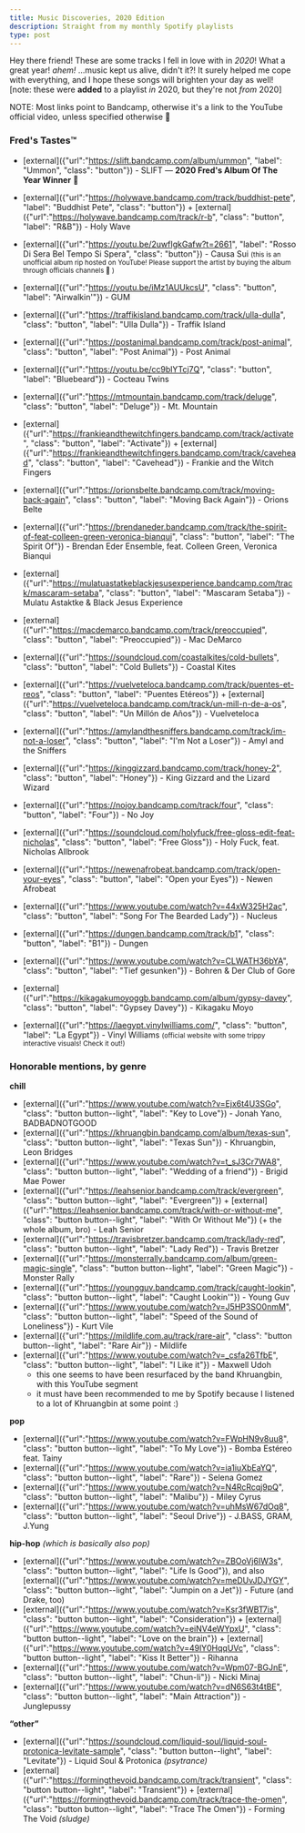 ```yaml
---
title: Music Discoveries, 2020 Edition
description: Straight from my monthly Spotify playlists
type: post
---
```


Hey there friend! These are some tracks I fell in love with in *2020*! What a great year! _ahem!_ ...music kept us alive, didn't it?! It surely helped me cope with everything, and I hope these songs will brighten your day as well!
[note: these were **added** to a playlist *in* 2020, but they're not *from* 2020]

NOTE: Most links point to Bandcamp, otherwise it's a link to the YouTube official video, unless specified otherwise 🤙

### Fred's Tastes™

* [external]({"url":"https://slift.bandcamp.com/album/ummon", "label": "Ummon", "class": "button"}) - SLIFT — **2020 Fred's Album Of The Year Winner** 🧡
* [external]({"url":"https://holywave.bandcamp.com/track/buddhist-pete", "label": "Buddhist Pete", "class": "button"}) + [external]({"url":"https://holywave.bandcamp.com/track/r-b", "class": "button", "label": "R&B"}) - Holy Wave
* [external]({"url":"https://youtu.be/2uwfIgkGafw?t=2661", "label": "Rosso Di Sera Bel Tempo Si Spera", "class": "button"}) - Causa Sui <small>(this is an unofficial album rip hosted on YouTube! Please support the artist by buying the album through officials channels 🙏 )</small>
* [external]({"url":"https://youtu.be/iMz1AUUkcsU", "class": "button", "label": "Airwalkin'"}) - GUM
* [external]({"url":"https://traffikisland.bandcamp.com/track/ulla-dulla", "class": "button", "label": "Ulla Dulla"}) - Traffik Island
* [external]({"url":"https://postanimal.bandcamp.com/track/post-animal", "class": "button", "label": "Post Animal"}) - Post Animal
* [external]({"url":"https://youtu.be/cc9blYTcj7Q", "class": "button", "label": "Bluebeard"}) - Cocteau Twins
* [external]({"url":"https://mtmountain.bandcamp.com/track/deluge", "class": "button", "label": "Deluge"}) - Mt. Mountain
* [external]({"url":"https://frankieandthewitchfingers.bandcamp.com/track/activate", "class": "button", "label": "Activate"}) + [external]({"url":"https://frankieandthewitchfingers.bandcamp.com/track/cavehead", "class": "button", "label": "Cavehead"}) - Frankie and the Witch Fingers
* [external]({"url":"https://orionsbelte.bandcamp.com/track/moving-back-again", "class": "button", "label": "Moving Back Again"}) - Orions Belte
* [external]({"url":"https://brendaneder.bandcamp.com/track/the-spirit-of-feat-colleen-green-veronica-bianqui", "class": "button", "label": "The Spirit Of"}) - Brendan Eder Ensemble, feat. Colleen Green, Veronica Bianqui
* [external]({"url":"https://mulatuastatkeblackjesusexperience.bandcamp.com/track/mascaram-setaba", "class": "button", "label": "Mascaram Setaba"}) - Mulatu Astaktke & Black Jesus Experience
* [external]({"url":"https://macdemarco.bandcamp.com/track/preoccupied", "class": "button", "label": "Preoccupied"}) - Mac DeMarco
* [external]({"url":"https://soundcloud.com/coastalkites/cold-bullets", "class": "button", "label": "Cold Bullets"}) - Coastal Kites

* [external]({"url":"https://vuelveteloca.bandcamp.com/track/puentes-et-reos", "class": "button", "label": "Puentes Etéreos"}) + [external]({"url":"https://vuelveteloca.bandcamp.com/track/un-mill-n-de-a-os", "class": "button", "label": "Un Millón de Años"}) - Vuelveteloca
* [external]({"url":"https://amylandthesniffers.bandcamp.com/track/im-not-a-loser", "class": "button", "label": "I'm Not a Loser"}) - Amyl and the Sniffers
* [external]({"url":"https://kinggizzard.bandcamp.com/track/honey-2", "class": "button", "label": "Honey"}) - King Gizzard and the Lizard Wizard
* [external]({"url":"https://nojoy.bandcamp.com/track/four", "class": "button", "label": "Four"}) - No Joy
* [external]({"url":"https://soundcloud.com/holyfuck/free-gloss-edit-feat-nicholas", "class": "button", "label": "Free Gloss"}) - Holy Fuck, feat. Nicholas Allbrook
* [external]({"url":"https://newenafrobeat.bandcamp.com/track/open-your-eyes", "class": "button", "label": "Open your Eyes"}) - Newen Afrobeat
* [external]({"url":"https://www.youtube.com/watch?v=44xW325H2ac", "class": "button", "label": "Song For The Bearded Lady"}) - Nucleus
* [external]({"url":"https://dungen.bandcamp.com/track/b1", "class": "button", "label": "B1"}) - Dungen
* [external]({"url":"https://www.youtube.com/watch?v=CLWATH36bYA", "class": "button", "label": "Tief gesunken"}) - Bohren & Der Club of Gore
* [external]({"url":"https://kikagakumoyoggb.bandcamp.com/album/gypsy-davey", "class": "button", "label": "Gypsey Davey"}) - Kikagaku Moyo
* [external]({"url":"https://laegypt.vinylwilliams.com/", "class": "button", "label": "La Egypt"}) - Vinyl Williams <small>(official website with some trippy interactive visuals! Check it out!)</small>

### Honorable mentions, by genre

**chill**

- [external]({"url":"https://www.youtube.com/watch?v=Ejx6t4U3SGo", "class": "button button--light", "label": "Key to Love"}) - Jonah Yano, BADBADNOTGOOD
- [external]({"url":"https://khruangbin.bandcamp.com/album/texas-sun", "class": "button button--light", "label": "Texas Sun"}) - Khruangbin, Leon Bridges
- [external]({"url":"https://www.youtube.com/watch?v=t_sJ3Cr7WA8", "class": "button button--light", "label": "Wedding of a friend"}) - Brigid Mae Power
- [external]({"url":"https://leahsenior.bandcamp.com/track/evergreen", "class": "button button--light", "label": "Evergreen"}) + [external]({"url":"https://leahsenior.bandcamp.com/track/with-or-without-me", "class": "button button--light", "label": "With Or Without Me"}) (+ the whole album, bro) - Leah Senior
- [external]({"url":"https://travisbretzer.bandcamp.com/track/lady-red", "class": "button button--light", "label": "Lady Red"}) - Travis Bretzer
- [external]({"url":"https://monsterrally.bandcamp.com/album/green-magic-single", "class": "button button--light", "label": "Green Magic"}) - Monster Rally
- [external]({"url":"https://youngguv.bandcamp.com/track/caught-lookin", "class": "button button--light", "label": "Caught Lookin'"}) - Young Guv
- [external]({"url":"https://www.youtube.com/watch?v=J5HP3SO0nmM", "class": "button button--light", "label": "Speed of the Sound of Loneliness"}) - Kurt Vile
- [external]({"url":"https://mildlife.com.au/track/rare-air", "class": "button button--light", "label": "Rare Air"}) - Mildlife
- [external]({"url":"https://www.youtube.com/watch?v=_csfa26TfbE", "class": "button button--light", "label": "I Like it"}) - Maxwell Udoh
  - this one seems to have been resurfaced by the band Khruangbin, with this YouTube segment
  - it must have been recommended to me by Spotify because I listened to a lot of Khruangbin at some point :)

**pop**

- [external]({"url":"https://www.youtube.com/watch?v=FWpHN9v8uu8", "class": "button button--light", "label": "To My Love"}) - Bomba Estéreo feat. Tainy
- [external]({"url":"https://www.youtube.com/watch?v=ia1iuXbEaYQ", "class": "button button--light", "label": "Rare"}) - Selena Gomez
- [external]({"url":"https://www.youtube.com/watch?v=N4RcRcqj9pQ", "class": "button button--light", "label": "Malibu"}) - Miley Cyrus
- [external]({"url":"https://www.youtube.com/watch?v=uhMsW67dOq8", "class": "button button--light", "label": "Seoul Drive"}) - J.BASS, GRAM, J.Yung

**hip-hop** _(which is basically also pop)_

- [external]({"url":"https://www.youtube.com/watch?v=ZBOoVj6IW3s", "class": "button button--light", "label": "Life Is Good"}), and also [external]({"url":"https://www.youtube.com/watch?v=meDUvJDJYGY", "class": "button button--light", "label": "Jumpin on a Jet"}) - Future (and Drake, too)
- [external]({"url":"https://www.youtube.com/watch?v=Ksr3fWBT7is", "class": "button button--light", "label": "Consideration"}) + [external]({"url":"https://www.youtube.com/watch?v=eiNV4eWYpxU", "class": "button button--light", "label": "Love on the brain"}) + [external]({"url":"https://www.youtube.com/watch?v=49lY0HqqUVc", "class": "button button--light", "label": "Kiss It Better"}) - Rihanna
- [external]({"url":"https://www.youtube.com/watch?v=Wpm07-BGJnE", "class": "button button--light", "label": "Chun-li"}) - Nicki Minaj
- [external]({"url":"https://www.youtube.com/watch?v=dN6S63t4tBE", "class": "button button--light", "label": "Main Attraction"}) - Junglepussy

**“other”**

- [external]({"url":"https://soundcloud.com/liquid-soul/liquid-soul-protonica-levitate-sample", "class": "button button--light", "label": "Levitate"}) - Liquid Soul & Protonica _(psytrance)_
- [external]({"url":"https://formingthevoid.bandcamp.com/track/transient", "class": "button button--light", "label": "Transient"}) + [external]({"url":"https://formingthevoid.bandcamp.com/track/trace-the-omen", "class": "button button--light", "label": "Trace The Omen"}) - Forming The Void _(sludge)_
